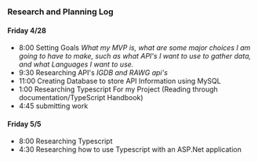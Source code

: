 ### Research and Planning Log
#### Friday 4/28
* 8:00 Setting Goals 
    _What my MVP is, what are some major choices I am going to have to make, such as what API's I want to use to gather data, and what Languages I want to use._
* 9:30 Researching API's
    _IGDB and RAWG api's_
* 11:00 Creating Database to store API Information using MySQL
* 1:00 Researching Typescript For my Project (Reading through documentation/TypeScript Handbook)
* 4:45 submitting work

#### Friday 5/5
* 8:00 Researching Typescript
* 4:30 Researching how to use Typescript with an ASP.Net application